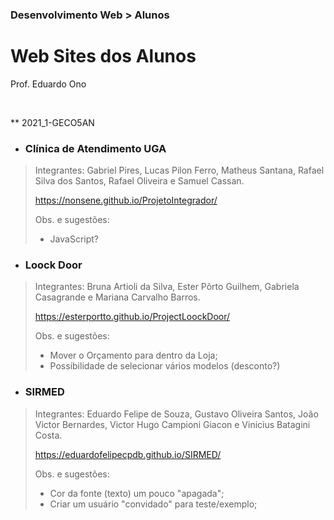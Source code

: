 ### Desenvolvimento Web > Alunos

# Web Sites dos Alunos

Prof. Eduardo Ono

<br>

** 2021_1-GECO5AN

  * ### Clínica de Atendimento UGA

  > Integrantes: Gabriel Pires, Lucas Pilon Ferro, Matheus Santana, Rafael Silva dos Santos, Rafael Oliveira e Samuel Cassan.
  >
  > https://nonsene.github.io/ProjetoIntegrador/
  >
  > Obs. e sugestões:
  > - JavaScript?


  * ### Loock Door

  > Integrantes: Bruna Artioli da Silva, Ester Pôrto Guilhem, Gabriela Casagrande e Mariana Carvalho Barros.
  >
  > https://esterportto.github.io/ProjectLoockDoor/
  >
  > Obs. e sugestões:
  >
  > - Mover o Orçamento para dentro da Loja;
  > - Possibilidade de selecionar vários modelos (desconto?)

  * ### SIRMED

  > Integrantes: Eduardo Felipe de Souza, Gustavo Oliveira Santos, João Victor Bernardes, Victor Hugo Campioni Giacon e Vinicius Batagini Costa.
  >
  > https://eduardofelipecpdb.github.io/SIRMED/
  >
  > Obs. e sugestões:
  > - Cor da fonte (texto) um pouco "apagada";
  > - Criar um usuário "convidado" para teste/exemplo;
  >
